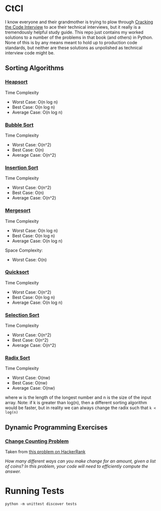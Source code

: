 # CtCI

I know everyone and their grandmother is trying to plow through [Cracking the Code Interview](https://www.amazon.com/Cracking-Coding-Interview-Programming-Questions/dp/0984782850) to ace their technical interviews, but it really is a tremendously helpful study guide. This repo just contains my worked solutions to a number of the problems in that book (and others) in Python. None of this is by any means meant to hold up to production code standards, but neither are these solutions as unpolished as technical interview code might be.

## Sorting Algorithms

### [Heapsort](sorting/heapsort.py)
Time Complexity
- Worst Case:   O(n log n)
- Best Case:    O(n log n)
- Average Case: O(n log n)


### [Bubble Sort](sorting/bubblesort.py)
Time Complexity
- Worst Case:   O(n^2)
- Best Case:    O(n)
- Average Case: O(n^2)

### [Insertion Sort](sorting/insertionsort.py)
Time Complexity
- Worst Case:   O(n^2)
- Best Case:    O(n)
- Average Case: O(n^2)

### [Mergesort](sorting/mergesort.py)
Time Complexity
- Worst Case:   O(n log n)
- Best Case:    O(n log n)
- Average Case: O(n log n)

Space Complexity:
- Worst Case:   O(n)

### [Quicksort](sorting/quicksort.py)
Time Complexity
- Worst Case:   O(n^2)
- Best Case:    O(n log n)
- Average Case: O(n log n)

### [Selection Sort](sorting/selectionsort.py)
Time Complexity
- Worst Case:   O(n^2)
- Best Case:    O(n^2)
- Average Case: O(n^2)

### [Radix Sort](sorting/radixsort.py)
Time Complexity
- Worst Case:   O(nw)
- Best Case:    O(nw)
- Average Case: O(nw)

where w is the length of the longest number and n is the size of the input array. Note: if k is greater than log(n), then a different sorting algorithm would be faster, but in reality we can always change the radix such that `k < log(n)`

## Dynamic Programming Exercises

### [Change Counting Problem](dynamicprogramming/coincounter.py)
Taken from [this problem on HackerRank](https://www.hackerrank.com/challenges/coin-change)

_How many different ways can you make change for an amount, given a list of coins? In this problem, your code will need to efficiently compute the answer._


# Running Tests

```shell
python -m unittest discover tests
```